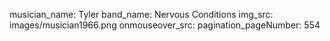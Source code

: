 musician_name: Tyler
band_name: Nervous Conditions
img_src: images/musician1966.png
onmouseover_src: 
pagination_pageNumber: 554